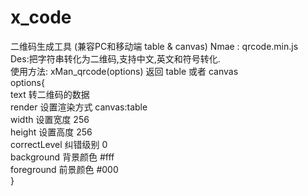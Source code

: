 # x_code
二维码生成工具 (兼容PC和移动端 table & canvas)
Nmae :  qrcode.min.js<br />
Des:把字符串转化为二维码,支持中文,英文和符号转化.  <br />
使用方法:  xMan_qrcode(options)   返回 table 或者 canvas <br />
options{  <br />
text   转二维码的数据  <br />
render 设置渲染方式  canvas:table<br />
width  设置宽度  256<br />
height 设置高度  256<br />
correctLevel  纠错级别  0 <br />
background  背景颜色  #fff<br />
foreground  前景颜色  #000<br />
}<br />